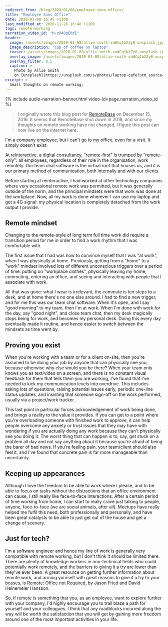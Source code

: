 ```yaml
---
redirect_from: /blog/2020/01/08/employee-sans-office/
title: "Employee Sans Office"
date: 2020-01-08 16:45 +1100
last_modified_at: 2020-11-26 16:48 +1100
tags: remote-working
narration_video_id: "M-zR48qERdE"
header:
  image: /assets/images/2020-01-08/allie-smith-vuWCq1bXZy0-unsplash.jpg
  image_description: "cup of coffee on laptop"
  teaser: /assets/images/2020-01-08/allie-smith-vuWCq1bXZy0-unsplash.jpg
  overlay_image: /assets/images/2020-01-08/allie-smith-vuWCq1bXZy0-unsplash.jpg
  overlay_filter: 0.5
  caption: >
    Photo by Allie Smith
    on [Unsplash](https://unsplash.com/s/photos/laptop-cafe?utm_source=unsplash&utm_medium=referral&utm_content=creditCopyText)
excerpt: >
  Small thoughts on remote working.
---
```


{% include audio-narration-banner.html video-id=page.narration_video_id %}

> I originally wrote this blog post for [RemoteBase][] on December 15, 2016.
> It seems that RemoteBase shut down in 2018, and since my thoughts on remote
> working have not changed, I figure this post can now live on the internet
> here.

I'm a company employee, but I can't go to my office, even for a visit.
It simply doesn't exist.

At [reinteractive][], a digital consultancy, "remote-first" is trumped by
"remote-only": all employees, regardless of their role in the organisation, work
remotely.  Our team chat software is the virtual roof that houses us, and it is
our primary method of communication, both internally and with our clients.

Before starting at reinteractive, I had worked at other technology companies
where very occasional remote work was permitted, but it was generally outside
of the norm, and the principal mindsets were that work was done at the
workplace.  Now, all my work is done wherever I can use my laptop and get a 4G
signal: my physical location is completely detached from the work output I
provide.

## Remote mindset

Changing to the remote-style of long term full time work did require a
transition period for me in order to find a work rhythm that I was comfortable
with.

The first issue that I had was how to convince myself that I was "at work",
when I was physically at home.  Previously, getting from a "home" to a "work"
mindset involved lots of different unconscious triggers over a period of time:
putting on "workplace clothes", physically leaving my home, commuting, entering
an office, and seeing and interacting with people that I associate with work.

All that was gone: what I wear is irrelevant, the commute is ten steps to a
desk, and at home there's no one else around.  I had to find a new trigger, and
for me this was our team chat software.  When it's open, and I say
"good morning" to my team, then I'm at work.  When I'm done with work for the
day, say "good night", and close team chat, then my desk magically stops
being for work, and becomes my personal desk.  Doing this every day eventually
made it routine, and hence easier to switch between the mindsets as time went
by.

## Proving you exist

When you're working with a team or for a client on-site, then you're assumed to
be doing your job by anyone that can physically see you, because otherwise why
else would you be there?  When your team only knows you as text/video on a
screen, and there is no constant visual feedback for them that tells them you
are working, I've found that I've needed to kick my communication levels into
overdrive.  This includes asking lots of questions, raising potential issues
early, periodic one-line status updates, and insisting that someone sign-off on
the work performed, usually via a project/work tracker.

This last point in particular forces acknowledgement of work
being done, and brings a reality to the value it provides.  If you can get to
a point where you're overloading someone with finished work to approve, it can
help people overcome any anxiety or trust issues that they may have with
wondering if you are actually doing any work because they can't physically see
you doing it.  The worst thing that can happen is to, say, get stuck on a
problem all day and not say anything about it because you're afraid of being the
barer of bad news.  If you're feeling pain, your team/client should also feel
it, and I've found that concrete pain is far more manageable than uncertainty.

## Keeping up appearances

Although I love the freedom to be able to work where I please, and to be able
to focus on tasks without the distractions that an office environment can cause,
I still really like face-to-face interactions.  After a certain period of time
working from home, I can start to really crave just talking to people, anyone,
face-to-face (we are social animals, after all).  Meetups have really helped me
fulfil this need, both professionally and personally, and have been great
catalysts to be able to just get out of the house and get a change of scenery.

## Just for tech?

I'm a software engineer and hence my line of work is generally very compatible
with remote working, but I don't think it should be limited there.
There are plenty of knowledge workers in non-technical fields who could
potentially work remotely, and the barriers to giving it a try are lower than
they've ever been.  A great resource on getting further information about remote
work, and arming yourself with great reasons to give it a try to your bosses,
is [Remote: Office not Required][], by Jason Fried and David Heinemeier Hansson.

So, if remote is something that you, as an employee, want to explore further
with your company, I'd highly encourage you to trail blaze a path for yourself
and your colleagues.  I think that any roadblocks incurred along the way will
be worth the satisfaction that you will get by gaining more freedom around one
of the most important activities in your life.

[reinteractive]: https://reinteractive.com/
[Remote: Office not Required]: https://37signals.com/remote
[RemoteBase]: http://remotebase.io/
